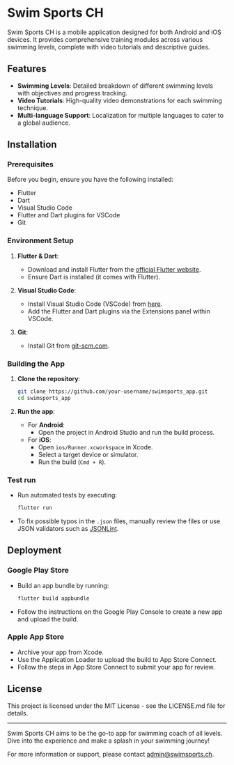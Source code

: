 # Swim Sports CH

Swim Sports CH is a mobile application designed for both Android and iOS devices. It provides comprehensive training modules across various swimming levels, complete with video tutorials and descriptive guides.
## Features

- **Swimming Levels**: Detailed breakdown of different swimming levels with objectives and progress tracking.
- **Video Tutorials**: High-quality video demonstrations for each swimming technique.
- **Multi-language Support**: Localization for multiple languages to cater to a global audience.

## Installation

### Prerequisites

Before you begin, ensure you have the following installed:
- Flutter
- Dart
- Visual Studio Code
- Flutter and Dart plugins for VSCode
- Git

### Environment Setup

1. **Flutter & Dart**:
   - Download and install Flutter from the [official Flutter website](https://flutter.dev).
   - Ensure Dart is installed (it comes with Flutter).

2. **Visual Studio Code**:
   - Install Visual Studio Code (VSCode) from [here](https://code.visualstudio.com/).
   - Add the Flutter and Dart plugins via the Extensions panel within VSCode.

3. **Git**:
   - Install Git from [git-scm.com](https://git-scm.com/).

### Building the App

1. **Clone the repository**:
   ```sh
   git clone https://github.com/your-username/swimsports_app.git
   cd swimsports_app
   ```

2. **Run the app**:
   - For **Android**:
     - Open the project in Android Studio and run the build process.
   - For **iOS**:
     - Open `ios/Runner.xcworkspace` in Xcode.
     - Select a target device or simulator.
     - Run the build (`Cmd + R`).

### Test run

- Run automated tests by executing:
  ```sh
  flutter run
  ```

- To fix possible typos in the `.json` files, manually review the files or use JSON validators such as [JSONLint](https://jsonlint.com/).

## Deployment

### Google Play Store

- Build an app bundle by running:
  ```sh
  flutter build appbundle
  ```
- Follow the instructions on the Google Play Console to create a new app and upload the build.

### Apple App Store

- Archive your app from Xcode.
- Use the Application Loader to upload the build to App Store Connect.
- Follow the steps in App Store Connect to submit your app for review.

## License

This project is licensed under the MIT License - see the LICENSE.md file for details.

---

Swim Sports CH aims to be the go-to app for swimming coach of all levels. Dive into the experience and make a splash in your swimming journey!

For more information or support, please contact [admin@swimsports.ch](mailto:admin@swimsports.ch).
